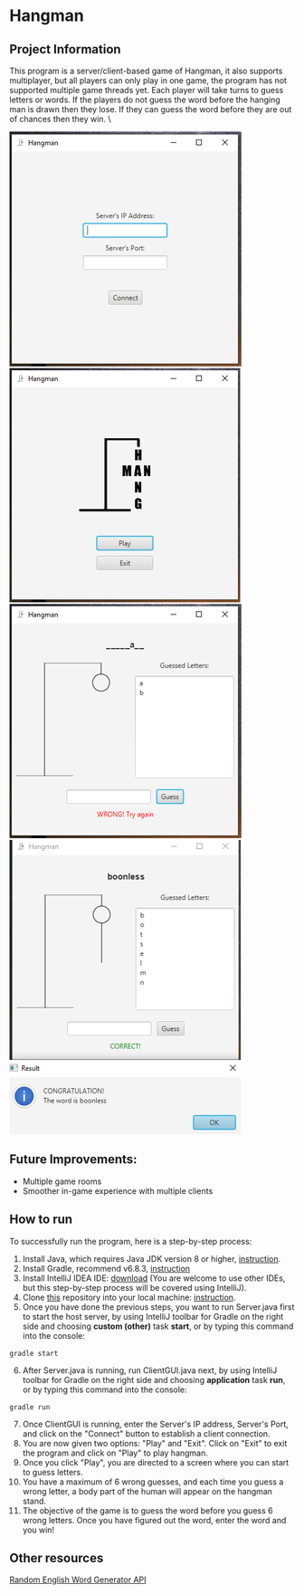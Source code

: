 # Hangman

## Project Information

This program is a server/client-based game of Hangman, it also supports multiplayer, but all players can only play in one game, the program has not supported multiple game threads yet. Each player will take turns to guess letters or words. If the players do not guess the word before the hanging man is drawn then they lose. If they can guess the word before they are out of chances then they win. \

![Start](/img/start.PNG)
![Menu](/img/menu.PNG)
![In-game](/img/in-game.PNG)
![End](/img/end-game.PNG)

## Future Improvements:

-   Multiple game rooms
-   Smoother in-game experience with multiple clients

## How to run

To successfully run the program, here is a step-by-step process:

1. Install Java, which requires Java JDK version 8 or higher, [instruction](https://www.oracle.com/java/technologies/javase-downloads.html).
2. Install Gradle, recommend v6.8.3, [instruction](https://gradle.org/install/)
3. Install IntelliJ IDEA IDE: [download](https://www.jetbrains.com/idea/download/) (You are welcome to use other IDEs, but this step-by-step process will be covered using IntelliJ).
4. Clone [this](https://github.com/KevinLau24/csci2020u_hangman) repository into your local machine: [instruction](https://docs.github.com/en/github/creating-cloning-and-archiving-repositories/cloning-a-repository).
5. Once you have done the previous steps, you want to run Server.java first to start the host server, by using IntelliJ toolbar for Gradle on the right side and choosing **custom (other)** task **start**, or by typing this command into the console:

```
gradle start
```

6. After Server.java is running, run ClientGUI.java next, by using IntelliJ toolbar for Gradle on the right side and choosing **application** task **run**, or by typing this command into the console:

```
gradle run
```

7. Once ClientGUI is running, enter the Server's IP address, Server's Port, and click on the "Connect" button to establish a client connection.
8. You are now given two options: "Play" and "Exit". Click on "Exit" to exit the program and click on "Play" to play hangman.
9. Once you click "Play", you are directed to a screen where you can start to guess letters.
10. You have a maximum of 6 wrong guesses, and each time you guess a wrong letter, a body part of the human will appear on the hangman stand.
11. The objective of the game is to guess the word before you guess 6 wrong letters. Once you have figured out the word, enter the word and you win!

## Other resources

[Random English Word Generator API](https://random-word-api.herokuapp.com/home)
